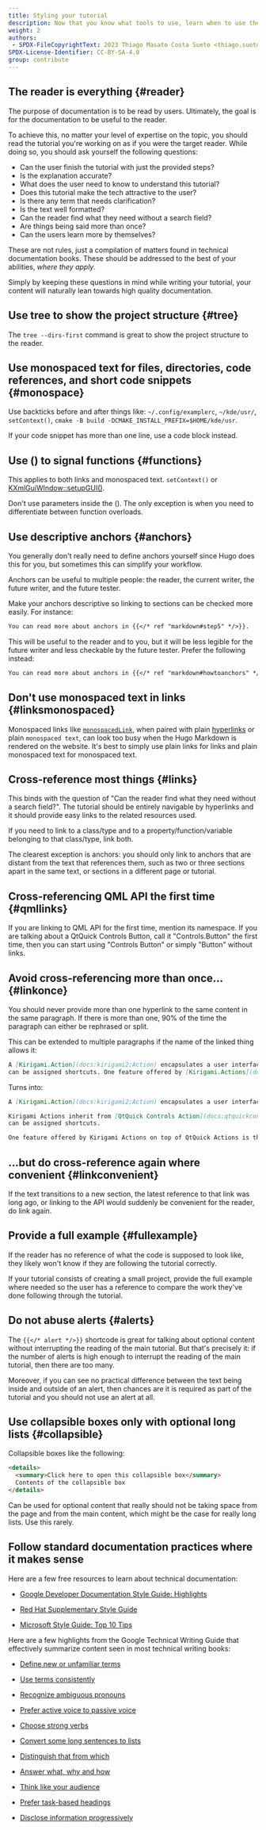 ```yaml
---
title: Styling your tutorial
description: Now that you know what tools to use, learn when to use them.
weight: 2
authors:
 - SPDX-FileCopyrightText: 2023 Thiago Masato Costa Sueto <thiago.sueto@kde.org>
SPDX-License-Identifier: CC-BY-SA-4.0
group: contribute
---
```


## The reader is everything {#reader}

The purpose of documentation is to be read by users. Ultimately, the goal is for the documentation to be useful to the reader.

To achieve this, no matter your level of expertise on the topic, you should read the tutorial you're working on as if you were the target reader. While doing so, you should ask yourself the following questions:

* Can the user finish the tutorial with just the provided steps?
* Is the explanation accurate?
* What does the user need to know to understand this tutorial?
* Does this tutorial make the tech attractive to the user?
* Is there any term that needs clarification?
* Is the text well formatted?
* Can the reader find what they need without a search field?
* Are things being said more than once?
* Can the users learn more by themselves?

These are not rules, just a compilation of matters found in technical documentation books. These should be addressed to the best of your abilities, *where they apply*.

Simply by keeping these questions in mind while writing your tutorial, your content will naturally lean towards high quality documentation.

## Use tree to show the project structure {#tree}

The `tree --dirs-first` command is great to show the project structure to the reader.

## Use monospaced text for files, directories, code references, and short code snippets {#monospace}

Use backticks before and after things like: `~/.config/examplerc`, `~/kde/usr/`, `setContext()`, `cmake -B build -DCMAKE_INSTALL_PREFIX=$HOME/kde/usr`.

If your code snippet has more than one line, use a code block instead.

## Use () to signal functions {#functions}

This applies to both links and monospaced text. `setContext()` or [KXmlGuiWIndow::setupGUI()](#).

Don't use parameters inside the (). The only exception is when you need to differentiate between function overloads.

## Use descriptive anchors {#anchors}

You generally don't really need to define anchors yourself since Hugo does this for you, but sometimes this can simplify your workflow.

Anchors can be useful to multiple people: the reader, the current writer, the future writer, and the future tester.

Make your anchors descriptive so linking to sections can be checked more easily. For instance:

```markdown
You can read more about anchors in {{</* ref "markdown#step5" */>}}.
```

This will be useful to the reader and to you, but it will be less legible for the future writer and less checkable by the future tester. Prefer the following instead:

```markdown
You can read more about anchors in {{</* ref "markdown#howtoanchors" */>}}.
```

## Don't use monospaced text in links {#linksmonospaced}

Monospaced links like [`monospacedLink`](#), when paired with plain [hyperlinks](#) or plain `monospaced text`, can look too busy when the Hugo Markdown is rendered on the website. It's best to simply use plain links for links and plain monospaced text for monospaced text.

## Cross-reference most things {#links}

This binds with the question of "Can the reader find what they need without a search field?". The tutorial should be entirely navigable by hyperlinks and it should provide easy links to the related resources used.

If you need to link to a class/type and to a property/function/variable belonging to that class/type, link both.

The clearest exception is anchors: you should only link to anchors that are distant from the text that references them, such as two or three sections apart in the same text, or sections in a different page or tutorial.

## Cross-referencing QML API the first time {#qmllinks}

If you are linking to QML API for the first time, mention its namespace. If you are talking about a QtQuick Controls Button, call it "Controls.Button" the first time, then you can start using "Controls Button" or simply "Button" without links.

## Avoid cross-referencing more than once... {#linkonce}

You should never provide more than one hyperlink to the same content in the same paragraph. If there is more than one, 90% of the time the paragraph can either be rephrased or split.

This can be extended to multiple paragraphs if the name of the linked thing allows it:

```markdown
A [Kirigami.Action](docs:kirigami2;Action) encapsulates a user interface action. We can use these to provide our applications with easy-to-reach actions that are essential to their functionality. [Kirigami.Actions](docs:kirigami2;Action) inherit from [QtQuick Controls Action](docs:qtquickcontrols;QtQuick.Controls.Action) and
can be assigned shortcuts. One feature offered by [Kirigami.Actions](docs:kirigami2;Action) on top of [QtQuick Actions](docs:qtquickcontrols;QtQuick.Controls.Action) is the possibility to nest actions.
```

Turns into:

```markdown
A [Kirigami.Action](docs:kirigami2;Action) encapsulates a user interface action. We can use these to provide our applications with easy-to-reach actions that are essential to their functionality.

Kirigami Actions inherit from [QtQuick Controls Action](docs:qtquickcontrols;QtQuick.Controls.Action) and
can be assigned shortcuts.

One feature offered by Kirigami Actions on top of QtQuick Actions is the possibility to nest actions.
```

## ...but do cross-reference again where convenient {#linkconvenient}

If the text transitions to a new section, the latest reference to that link was long ago, or linking to the API would suddenly be convenient for the reader, do link again.

## Provide a full example {#fullexample}

If the reader has no reference of what the code is supposed to look like, they likely won't know if they are following the tutorial correctly.

If your tutorial consists of creating a small project, provide the full example where needed so the user has a reference to compare the work they've done following through the tutorial.

## Do not abuse alerts {#alerts}

The `{{</* alert */>}}` shortcode is great for talking about optional content without interrupting the reading of the main tutorial. But that's precisely it: if the number of alerts is high enough to interrupt the reading of the main tutorial, then there are too many.

Moreover, if you can see no practical difference between the text being inside and outside of an alert, then chances are it is required as part of the tutorial and you should not use an alert at all.

## Use collapsible boxes only with optional long lists {#collapsible}

Collapsible boxes like the following:

```markdown
<details>
  <summary>Click here to open this collapsible box</summary>
  Contents of the collapsible box
</details>
```

Can be used for optional content that really should not be taking space from the page and from the main content, which might be the case for really long lists. Use this rarely.

## Follow standard documentation practices where it makes sense

Here are a few free resources to learn about technical documentation:

* [Google Developer Documentation Style Guide: Highlights](https://developers.google.com/style/highlights)

* [Red Hat Supplementary Style Guide](https://redhat-documentation.github.io/supplementary-style-guide/)

* [Microsoft Style Guide: Top 10 Tips](https://learn.microsoft.com/en-us/style-guide/top-10-tips-style-voice)

Here are a few highlights from the Google Technical Writing Guide that effectively summarize content seen in most technical writing books:

* [Define new or unfamiliar terms](https://developers.google.com/tech-writing/one/words#define_new_or_unfamiliar_terms)

* [Use terms consistently](https://developers.google.com/tech-writing/one/words#use_terms_consistently)

* [Recognize ambiguous pronouns](https://developers.google.com/tech-writing/one/words#recognize_ambiguous_pronouns)

* [Prefer active voice to passive voice](https://developers.google.com/tech-writing/one/active-voice#prefer_active_voice_to_passive_voice)

* [Choose strong verbs](https://developers.google.com/tech-writing/one/clear-sentences#choose_strong_verbs)

* [Convert some long sentences to lists](https://developers.google.com/tech-writing/one/short-sentences#convert_some_long_sentences_to_lists)

* [Distinguish that from which](https://developers.google.com/tech-writing/one/short-sentences#distinguish_that_from_which)

* [Answer what, why and how](https://developers.google.com/tech-writing/one/paragraphs#answer_what_why_and_how)

* [Think like your audience](https://developers.google.com/tech-writing/two/editing#think_like_your_audience)

* [Prefer task-based headings](https://developers.google.com/tech-writing/two/large-docs#prefer_task-based_headings)

* [Disclose information progressively](https://developers.google.com/tech-writing/two/large-docs#disclose_information_progressively)








